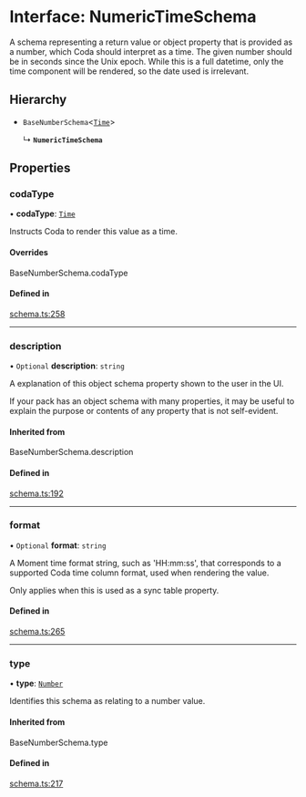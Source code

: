 # Interface: NumericTimeSchema

A schema representing a return value or object property that is provided as a number,
which Coda should interpret as a time. The given number should be in seconds since the Unix epoch.
While this is a full datetime, only the time component will be rendered, so the date used is irrelevant.

## Hierarchy

- `BaseNumberSchema`<[`Time`](../enums/ValueHintType.md#time)\>

  ↳ **`NumericTimeSchema`**

## Properties

### codaType

• **codaType**: [`Time`](../enums/ValueHintType.md#time)

Instructs Coda to render this value as a time.

#### Overrides

BaseNumberSchema.codaType

#### Defined in

[schema.ts:258](https://github.com/coda/packs-sdk/blob/main/schema.ts#L258)

___

### description

• `Optional` **description**: `string`

A explanation of this object schema property shown to the user in the UI.

If your pack has an object schema with many properties, it may be useful to
explain the purpose or contents of any property that is not self-evident.

#### Inherited from

BaseNumberSchema.description

#### Defined in

[schema.ts:192](https://github.com/coda/packs-sdk/blob/main/schema.ts#L192)

___

### format

• `Optional` **format**: `string`

A Moment time format string, such as 'HH:mm:ss', that corresponds to a supported Coda time column format,
used when rendering the value.

Only applies when this is used as a sync table property.

#### Defined in

[schema.ts:265](https://github.com/coda/packs-sdk/blob/main/schema.ts#L265)

___

### type

• **type**: [`Number`](../enums/ValueType.md#number)

Identifies this schema as relating to a number value.

#### Inherited from

BaseNumberSchema.type

#### Defined in

[schema.ts:217](https://github.com/coda/packs-sdk/blob/main/schema.ts#L217)
